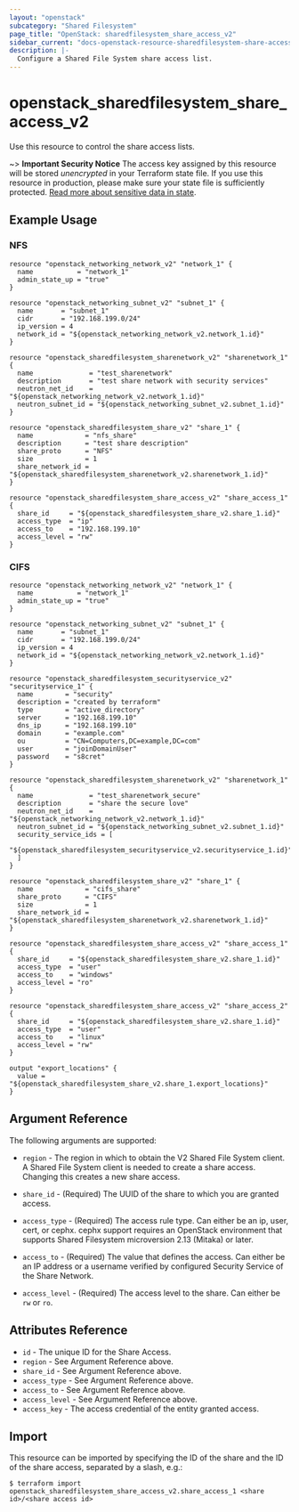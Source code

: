 ```yaml
---
layout: "openstack"
subcategory: "Shared Filesystem"
page_title: "OpenStack: sharedfilesystem_share_access_v2"
sidebar_current: "docs-openstack-resource-sharedfilesystem-share-access-v2"
description: |-
  Configure a Shared File System share access list.
---
```


# openstack\_sharedfilesystem\_share\_access\_v2

Use this resource to control the share access lists.

~> **Important Security Notice** The access key assigned by this resource will
be stored *unencrypted* in your Terraform state file. If you use this resource
in production, please make sure your state file is sufficiently protected.
[Read more about sensitive data in
state](https://www.terraform.io/docs/language/state/sensitive-data.html).

## Example Usage

### NFS

```hcl
resource "openstack_networking_network_v2" "network_1" {
  name           = "network_1"
  admin_state_up = "true"
}

resource "openstack_networking_subnet_v2" "subnet_1" {
  name       = "subnet_1"
  cidr       = "192.168.199.0/24"
  ip_version = 4
  network_id = "${openstack_networking_network_v2.network_1.id}"
}

resource "openstack_sharedfilesystem_sharenetwork_v2" "sharenetwork_1" {
  name              = "test_sharenetwork"
  description       = "test share network with security services"
  neutron_net_id    = "${openstack_networking_network_v2.network_1.id}"
  neutron_subnet_id = "${openstack_networking_subnet_v2.subnet_1.id}"
}

resource "openstack_sharedfilesystem_share_v2" "share_1" {
  name             = "nfs_share"
  description      = "test share description"
  share_proto      = "NFS"
  size             = 1
  share_network_id = "${openstack_sharedfilesystem_sharenetwork_v2.sharenetwork_1.id}"
}

resource "openstack_sharedfilesystem_share_access_v2" "share_access_1" {
  share_id     = "${openstack_sharedfilesystem_share_v2.share_1.id}"
  access_type  = "ip"
  access_to    = "192.168.199.10"
  access_level = "rw"
}
```

### CIFS

```hcl
resource "openstack_networking_network_v2" "network_1" {
  name           = "network_1"
  admin_state_up = "true"
}

resource "openstack_networking_subnet_v2" "subnet_1" {
  name       = "subnet_1"
  cidr       = "192.168.199.0/24"
  ip_version = 4
  network_id = "${openstack_networking_network_v2.network_1.id}"
}

resource "openstack_sharedfilesystem_securityservice_v2" "securityservice_1" {
  name        = "security"
  description = "created by terraform"
  type        = "active_directory"
  server      = "192.168.199.10"
  dns_ip      = "192.168.199.10"
  domain      = "example.com"
  ou          = "CN=Computers,DC=example,DC=com"
  user        = "joinDomainUser"
  password    = "s8cret"
}

resource "openstack_sharedfilesystem_sharenetwork_v2" "sharenetwork_1" {
  name              = "test_sharenetwork_secure"
  description       = "share the secure love"
  neutron_net_id    = "${openstack_networking_network_v2.network_1.id}"
  neutron_subnet_id = "${openstack_networking_subnet_v2.subnet_1.id}"
  security_service_ids = [
    "${openstack_sharedfilesystem_securityservice_v2.securityservice_1.id}",
  ]
}

resource "openstack_sharedfilesystem_share_v2" "share_1" {
  name             = "cifs_share"
  share_proto      = "CIFS"
  size             = 1
  share_network_id = "${openstack_sharedfilesystem_sharenetwork_v2.sharenetwork_1.id}"
}

resource "openstack_sharedfilesystem_share_access_v2" "share_access_1" {
  share_id     = "${openstack_sharedfilesystem_share_v2.share_1.id}"
  access_type  = "user"
  access_to    = "windows"
  access_level = "ro"
}

resource "openstack_sharedfilesystem_share_access_v2" "share_access_2" {
  share_id     = "${openstack_sharedfilesystem_share_v2.share_1.id}"
  access_type  = "user"
  access_to    = "linux"
  access_level = "rw"
}

output "export_locations" {
  value = "${openstack_sharedfilesystem_share_v2.share_1.export_locations}"
}
```

## Argument Reference

The following arguments are supported:

* `region` - The region in which to obtain the V2 Shared File System client.
    A Shared File System client is needed to create a share access. Changing this
    creates a new share access.

* `share_id` - (Required) The UUID of the share to which you are granted access.

* `access_type` - (Required) The access rule type. Can either be an ip, user,
  cert, or cephx. cephx support requires an OpenStack environment that supports
  Shared Filesystem microversion 2.13 (Mitaka) or later.

* `access_to` - (Required) The value that defines the access. Can either be an IP
    address or a username verified by configured Security Service of the Share Network.

* `access_level` - (Required) The access level to the share. Can either be `rw` or `ro`.

## Attributes Reference

* `id` - The unique ID for the Share Access.
* `region` - See Argument Reference above.
* `share_id` - See Argument Reference above.
* `access_type` - See Argument Reference above.
* `access_to` - See Argument Reference above.
* `access_level` - See Argument Reference above.
* `access_key` - The access credential of the entity granted access.

## Import

This resource can be imported by specifying the ID of the share and the ID of the
share access, separated by a slash, e.g.:

```
$ terraform import openstack_sharedfilesystem_share_access_v2.share_access_1 <share id>/<share access id>
```
